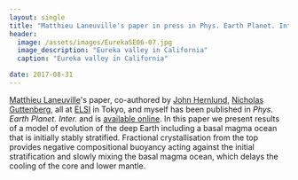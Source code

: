 ```yaml
---
layout: single
title: "Matthieu Laneuville's paper in press in Phys. Earth Planet. Inter."
header:
  image: /assets/images/EurekaSE06-07.jpg
  image_description: "Eureka valley in California"
  caption: "Eureka valley in California"

date: 2017-08-31
---
```


[Matthieu Laneuville](http://mlaneuville.github.io/)'s paper, co-authored by [John Hernlund](https://members.elsi.jp/~hernlund/), [Nicholas Guttenberg](http://www.elsi.jp/en/research/member/researcher/nicholas-guttenberg.html), all at [ELSI](http://www.elsi.jp/en/) in Tokyo, and myself has been published in *Phys. Earth Planet. Inter.* and is [available online](http://www.sciencedirect.com/science/article/pii/S0031920117300742). In this paper we present results of a model of evolution of the deep Earth including a basal magma ocean that is initially stably stratified. Fractional crystallisation from the top provides negative compositional buoyancy acting against the initial stratification and slowly mixing the basal magma ocean, which delays the cooling of the core and lower mantle. 


